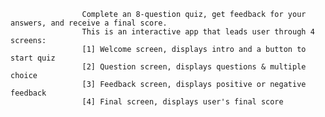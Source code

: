 					Complete an 8-question quiz, get feedback for your answers, and receive a final score.
					This is an interactive app that leads user through 4 screens: 
					[1] Welcome screen, displays intro and a button to start quiz
					[2] Question screen, displays questions & multiple choice
					[3] Feedback screen, displays positive or negative feedback
					[4] Final screen, displays user's final score

